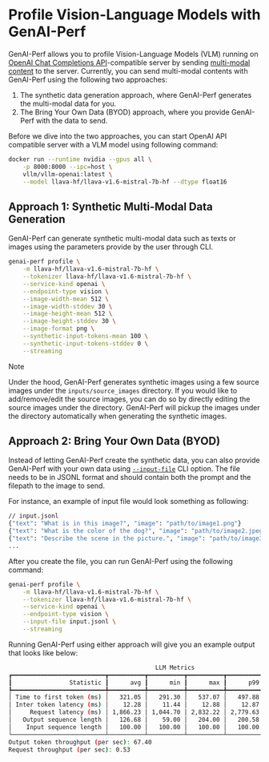<!--
Copyright (c) 2024-2025, NVIDIA CORPORATION & AFFILIATES. All rights reserved.

Redistribution and use in source and binary forms, with or without
modification, are permitted provided that the following conditions
are met:
 * Redistributions of source code must retain the above copyright
   notice, this list of conditions and the following disclaimer.
 * Redistributions in binary form must reproduce the above copyright
   notice, this list of conditions and the following disclaimer in the
   documentation and/or other materials provided with the distribution.
 * Neither the name of NVIDIA CORPORATION nor the names of its
   contributors may be used to endorse or promote products derived
   from this software without specific prior written permission.

THIS SOFTWARE IS PROVIDED BY THE COPYRIGHT HOLDERS ``AS IS'' AND ANY
EXPRESS OR IMPLIED WARRANTIES, INCLUDING, BUT NOT LIMITED TO, THE
IMPLIED WARRANTIES OF MERCHANTABILITY AND FITNESS FOR A PARTICULAR
PURPOSE ARE DISCLAIMED.  IN NO EVENT SHALL THE COPYRIGHT OWNER OR
CONTRIBUTORS BE LIABLE FOR ANY DIRECT, INDIRECT, INCIDENTAL, SPECIAL,
EXEMPLARY, OR CONSEQUENTIAL DAMAGES (INCLUDING, BUT NOT LIMITED TO,
PROCUREMENT OF SUBSTITUTE GOODS OR SERVICES; LOSS OF USE, DATA, OR
PROFITS; OR BUSINESS INTERRUPTION) HOWEVER CAUSED AND ON ANY THEORY
OF LIABILITY, WHETHER IN CONTRACT, STRICT LIABILITY, OR TORT
(INCLUDING NEGLIGENCE OR OTHERWISE) ARISING IN ANY WAY OUT OF THE USE
OF THIS SOFTWARE, EVEN IF ADVISED OF THE POSSIBILITY OF SUCH DAMAGE.
-->

# Profile Vision-Language Models with GenAI-Perf

GenAI-Perf allows you to profile Vision-Language Models (VLM) running on
[OpenAI Chat Completions API](https://platform.openai.com/docs/guides/chat-completions)-compatible server
by sending [multi-modal content](https://platform.openai.com/docs/guides/vision) to the server.
Currently, you can send multi-modal contents with GenAI-Perf using the following two approaches:
1. The synthetic data generation approach, where GenAI-Perf generates the multi-modal data for you.
2. The Bring Your Own Data (BYOD) approach, where you provide GenAI-Perf with the data to send.

Before we dive into the two approaches,
you can start OpenAI API compatible server with a VLM model using following command:

```bash
docker run --runtime nvidia --gpus all \
    -p 8000:8000 --ipc=host \
    vllm/vllm-openai:latest \
    --model llava-hf/llava-v1.6-mistral-7b-hf --dtype float16
```


## Approach 1: Synthetic Multi-Modal Data Generation

GenAI-Perf can generate synthetic multi-modal data such as texts or images using
the parameters provide by the user through CLI.

```bash
genai-perf profile \
    -m llava-hf/llava-v1.6-mistral-7b-hf \
    --tokenizer llava-hf/llava-v1.6-mistral-7b-hf \
    --service-kind openai \
    --endpoint-type vision \
    --image-width-mean 512 \
    --image-width-stddev 30 \
    --image-height-mean 512 \
    --image-height-stddev 30 \
    --image-format png \
    --synthetic-input-tokens-mean 100 \
    --synthetic-input-tokens-stddev 0 \
    --streaming
```

> [!Note]
> Under the hood, GenAI-Perf generates synthetic images using a few source images
> under the `inputs/source_images` directory.
> If you would like to add/remove/edit the source images,
> you can do so by directly editing the source images under the directory.
> GenAI-Perf will pickup the images under the directory automatically when
> generating the synthetic images.


## Approach 2: Bring Your Own Data (BYOD)

Instead of letting GenAI-Perf create the synthetic data,
you can also provide GenAI-Perf with your own data using
[`--input-file`](../README.md#--input-file-path) CLI option.
The file needs to be in JSONL format and should contain both the prompt and
the filepath to the image to send.

For instance, an example of input file would look something as following:
```bash
// input.jsonl
{"text": "What is in this image?", "image": "path/to/image1.png"}
{"text": "What is the color of the dog?", "image": "path/to/image2.jpeg"}
{"text": "Describe the scene in the picture.", "image": "path/to/image3.png"}
...
```

After you create the file, you can run GenAI-Perf using the following command:

```bash
genai-perf profile \
    -m llava-hf/llava-v1.6-mistral-7b-hf \
    --tokenizer llava-hf/llava-v1.6-mistral-7b-hf \
    --service-kind openai \
    --endpoint-type vision \
    --input-file input.jsonl \
    --streaming
```

Running GenAI-Perf using either approach will give you an example output that
looks like below:

```bash
                                         LLM Metrics
┏━━━━━━━━━━━━━━━━━━━━━━━━━━┳━━━━━━━━━━┳━━━━━━━━━━┳━━━━━━━━━━┳━━━━━━━━━━┳━━━━━━━━━━┳━━━━━━━━━━┓
┃                Statistic ┃      avg ┃      min ┃      max ┃      p99 ┃      p90 ┃      p75 ┃
┡━━━━━━━━━━━━━━━━━━━━━━━━━━╇━━━━━━━━━━╇━━━━━━━━━━╇━━━━━━━━━━╇━━━━━━━━━━╇━━━━━━━━━━╇━━━━━━━━━━┩
│ Time to first token (ms) │   321.05 │   291.30 │   537.07 │   497.88 │   318.46 │   317.35 │
│ Inter token latency (ms) │    12.28 │    11.44 │    12.88 │    12.87 │    12.81 │    12.53 │
│     Request latency (ms) │ 1,866.23 │ 1,044.70 │ 2,832.22 │ 2,779.63 │ 2,534.64 │ 2,054.03 │
│   Output sequence length │   126.68 │    59.00 │   204.00 │   200.58 │   177.80 │   147.50 │
│    Input sequence length │   100.00 │   100.00 │   100.00 │   100.00 │   100.00 │   100.00 │
└──────────────────────────┴──────────┴──────────┴──────────┴──────────┴──────────┴──────────┘
Output token throughput (per sec): 67.40
Request throughput (per sec): 0.53
```

